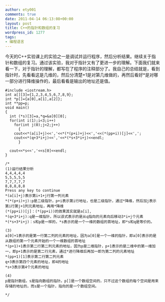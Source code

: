```yaml
---
author: ety001
comments: true
date: 2011-04-14 06:13:08+00:00
layout: post
title: C++的指针和数组的复习
wordpress_id: 1277
tags:
- 编程语言
---
```


今天的C++实验课上的实验之一是调试并运行程序，然后分析结果。继续关于指针和数组的复习。通过该实验，我对于指针又有了更进一步的理解。下面我们就来看一下，对于指针的理解，都写在了程序的注释部分了。我自己的总结就是，看到指针时，先看看这是几维的，然后分清楚+1是对第几维做的，再然后看好*是对哪一部分进行降维操作的，最后看看是输出的地址还是值。

```
#include <iostream.h>
int a[][3]={1,2,3,4,5,6,7,8,9};
int *p[]={a[0],a[1],a[2]};
int **pp=p;
void main()
{
  int (*s)[3]=a,*q=&a[0][0];
  for(int i(1);i<3;i++)
    for(int j(0);j<2;j++)
      {
	cout<<*(a[i]+j)<<','<<*(*(p+i)+j)<<','<<(*(pp+i))[j]<<',';
	cout<<*(q+3*i+j)<<','<<*(*s+3*i+j)<<endl;
      }

  cout<<*s<<','<<s[0]<<endl;
}

/*
(1)运行结果分析
4,4,4,4,4
5,5,5,5,5
7,7,7,7,7
8,8,8,8,8
Press any key to continue
*(a[i]+j)表示第i+1+j行第一列元素
*(*(p+i)+j):p是二级指针，p+i表示第i行地址，也是二级指针，通过*降维，然后加j表示第i行第j+1列元素地址，再用*降维
(*(pp+i))[j]：(*(pp+i))的效果其实就是a[i],
*(q+3*i+j):q是一维指针，所以该式表示的是从q指向的元素向后移动3*i+j个元素
*(*s+3*i+j)：s和p是一样的，*s表示的是一个一维的数组的首地址，即*s和q是等价的。

(3)
a[0]+1表示的是第一行第二列的元素的地址，因为a[0]是一个一维的指针，即a[0]表示的是从数组的第一个元素开始的一个一维数组的首地址
*(p+1)+1表示第二行第二列元素的地址，因为p是二维指针，p+1表示的是二维中的第一维加一，即p+1表示的是第二行元素，通过*进行降维后再加一即为第二列的元素地址
*(pp+1)[1]表示第二行第二列元素
q+3表示第四个元素的地址，即4的地址
*s+3表示第4个元素的地址

(4)
p是指针数组，s是指向数组的指针。p[]是一个数组空间的，只不过这个数组的每个空间是用来存储的地址的，而s是一个指针，指向的是一个数组空间。

*/
```
